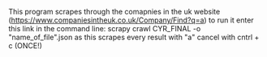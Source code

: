 This program scrapes through the comapnies in the uk website (https://www.companiesintheuk.co.uk/Company/Find?q=a) 
to run it enter this link in the command line: scrapy crawl CYR_FINAL -o "name_of_file".json
as this scrapes every result with "a" cancel with cntrl + c (ONCE!)
